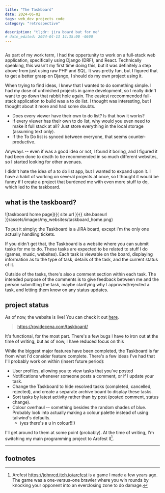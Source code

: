 ```yaml
---
title: "The Taskboard"
date: 2024-06-02
tags: web_dev projects code
category: "retrospective"

description: "tl;dr: jira board but for me"
# date_edited: 2024-04-13 14:35:00 -0600
---
```


<!-- table of contents hack -->
<h2 style="color:transparent; font-size:1px; line-height:0;">(top of post)</h2>

As part of my work term, I had the oppertunity to work on a full-stack web application, specifically using Django (DRF), and React. Technically speaking, this wasn't my first time doing this, but it was definitely a step above from just using raw PHP and SQL. It was pretty fun, but I figured that to get a better grasp on Django, I should do my own project using it.

When trying to find ideas, I knew that I wanted to do something simple. I had my dose of unfinished projects in game development, so I really didn't want to go down that rabbit hole again. The easiest reccommended full-stack application to build was a to do list. I thought was interesting, but I thought about it more and had some doubts.

- Does every viewer have their own to do list? Is that how it works?
- If every viewer has their own to do list, why would you even need to make it full stack at all? Just store everything in the local storage (assuming text only).
- If the To Do list is synced between everyone, that seems counter-productive.

Anyways -- even if was a good idea or not, I found it boring, and I figured it had been done to death to be recommended in so much different websites, so I started looking for other avenues.

I didn't hate the idea of a to do list app, but I wanted to expand upon it. I have a habit of working on several projects at once, so I thought it would be funny if I create a project that burdened me with even more stuff to do, which led to the taskboard.

## what is the taskboard?

![taskboard home page]({{ site.url }}{{ site.baseurl }}/assets/images/my_websites/taskboard_home.png)

To put it simply; the Taskboard is a JIRA board, except I'm the only one actually handling tickets.

If you didn't get that, the Taskboard is a website where you can submit tasks for me to do. These tasks are expected to be related to stuff I do (games, music, websites). Each task is viewable on the board, displaying information as to the type of task, details of the task, and the current status of it.

Outside of the tasks, there's also a comment section within each task. The intended purpose of the comments is to give feedback between me and the person submitting the task, maybe clarifying why I approved/rejected a task, and letting them know on any status updates.

## project status

As of now, the website is live! You can check it out [here](https://rovidecena.com/taskboard/).

> https://rovidecena.com/taskboard/

It's functional, for the most part. There's a few bugs I have to iron out at the time of writing, but as of now, I have reduced focus on this

While the biggest major features have been completed, the Taskboard is far from what I'd consider feature complete. There's a few ideas I've had that I'll probably work on within (insert future period):

- User profiles, allowing you to view tasks that you've posted
- Notifications whenever someone posts a comment, or if I update your task.
- Change the Taskboard to hide resolved tasks (completed, cancelled, rejected), and create a separate archive board to display these tasks.
- Sort tasks by latest activity rather than by post (posted comment, status change).
- Colour overhaul -- something besides the random shades of blue. Probably look into actually making a colour palette instead of using tailwind's defaults.
    -  (yes there's a u in colour!!!)

I'll get around to them at some point (probably). At the time of writing, I'm switching my main programming project to Arcfest II[^arcfest].

[^arcfest]: Arcfest <https://johnrcd.itch.io/arcfest> is a game I made a few years ago. The game was a one-versus-one brawler where you win rounds by knocking your opponent into an everclosing zone to do damage.

<hr />

## footnotes








